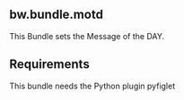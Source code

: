 bw.bundle.motd
--------------

This Bundle sets the Message of the DAY.

Requirements
------------
This bundle needs the Python plugin pyfiglet
